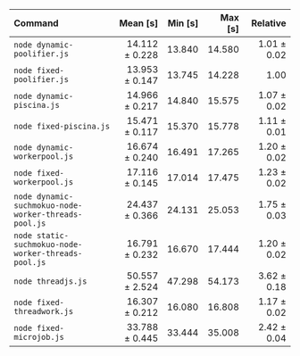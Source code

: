 | Command                                              |       Mean [s] | Min [s] | Max [s] |    Relative |
| :--------------------------------------------------- | -------------: | ------: | ------: | ----------: |
| `node dynamic-poolifier.js`                          | 14.112 ± 0.228 |  13.840 |  14.580 | 1.01 ± 0.02 |
| `node fixed-poolifier.js`                            | 13.953 ± 0.147 |  13.745 |  14.228 |        1.00 |
| `node dynamic-piscina.js`                            | 14.966 ± 0.217 |  14.840 |  15.575 | 1.07 ± 0.02 |
| `node fixed-piscina.js`                              | 15.471 ± 0.117 |  15.370 |  15.778 | 1.11 ± 0.01 |
| `node dynamic-workerpool.js`                         | 16.674 ± 0.240 |  16.491 |  17.265 | 1.20 ± 0.02 |
| `node fixed-workerpool.js`                           | 17.116 ± 0.145 |  17.014 |  17.475 | 1.23 ± 0.02 |
| `node dynamic-suchmokuo-node-worker-threads-pool.js` | 24.437 ± 0.366 |  24.131 |  25.053 | 1.75 ± 0.03 |
| `node static-suchmokuo-node-worker-threads-pool.js`  | 16.791 ± 0.232 |  16.670 |  17.444 | 1.20 ± 0.02 |
| `node threadjs.js`                                   | 50.557 ± 2.524 |  47.298 |  54.173 | 3.62 ± 0.18 |
| `node fixed-threadwork.js`                           | 16.307 ± 0.212 |  16.080 |  16.808 | 1.17 ± 0.02 |
| `node fixed-microjob.js`                             | 33.788 ± 0.445 |  33.444 |  35.008 | 2.42 ± 0.04 |
